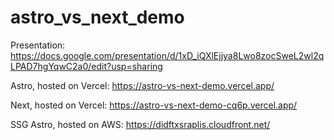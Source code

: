 # astro_vs_next_demo
Presentation: https://docs.google.com/presentation/d/1xD_iQXlEjjya8Lwo8zocSweL2wl2qLPAD7hgYqwC2a0/edit?usp=sharing

Astro, hosted on Vercel: https://astro-vs-next-demo.vercel.app/

Next, hosted on Vercel: https://astro-vs-next-demo-cq6p.vercel.app/

SSG Astro, hosted on AWS:  https://didftxsraplis.cloudfront.net/
